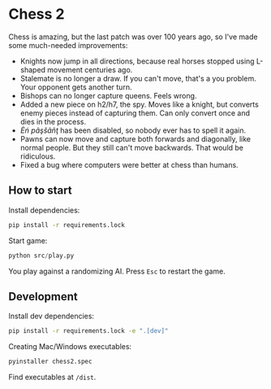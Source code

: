 # Chess 2

Chess is amazing, but the last patch was over 100 years ago, so I've made some much-needed improvements:

* Knights now jump in all directions, because real horses stopped using L-shaped movement centuries ago.
* Stalemate is no longer a draw. If you can't move, that's a you problem. Your opponent gets another turn.
* Bishops can no longer capture queens. Feels wrong.
* Added a new piece on h2/h7, the spy. Moves like a knight, but converts enemy pieces instead of capturing them. Can only convert once and dies in the process.
* *Ėń pãşšãñţ*  has been disabled, so nobody ever has to spell it again.
* Pawns can now move and capture both forwards and diagonally, like normal people. But they still can't move backwards. That would be ridiculous.
* Fixed a bug where computers were better at chess than humans.

## How to start

Install dependencies:

```sh
pip install -r requirements.lock
```

Start game:

```python
python src/play.py
```

You play against a randomizing AI. Press `Esc` to restart the game.

## Development

Install dev dependencies:

```sh
pip install -r requirements.lock -e ".[dev]"
```

Creating Mac/Windows executables:
```sh
pyinstaller chess2.spec
```

Find executables at `/dist`.
